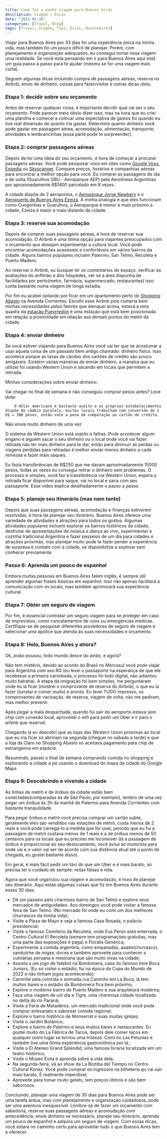 ```yaml
---
title: Como foi a minha viagem para Buenos Aires
description: Viagem / Dicas
date: "2023-02-26"
categories: [Travel, Blog]
tags: [Travel, Viagem, Tips, Dicas, BuenosAires]
---
```









Viajar para Buenos Aires por 33 dias foi uma experiência única na minha vida, mas também foi um pouco difícil de planejar. Porém, com planejamento e organização adequados, eu consegui tornar essa viagem uma realidade. Se você está pensando em ir para Buenos Aires aqui está um guia passo a passo para te ajudar (mesmo se for uma viagem mais curta). 

Seguem algumas dicas incluindo compra de passagens aéreas, reserva no Airbnb, envio de dinheiro, coisas para fazer/visitar e outras dicas úteis.



### Etapa 1: decidir sobre seu orçamento



Antes de reservar qualquer coisa, é importante decidir qual vai ser o seu orçamento. Pode parecer meio óbvio dizer isso, mas na hora que eu criei uma planilha e comecei a colocar uma expectativa de gastos foi quando eu tive real dimensão de quanto iria gastar. Determine quanto dinheiro você pode gastar em passagem aérea, acomodação, alimentação, transporte, atividades e lembrancinhas (essa parte pode te surpreender).



### Etapa 2: comprar passagens aéreas



Depois de ter uma ideia do seu orçamento, é hora de começar a procurar passagens aéreas. Você pode pesquisar voos em sites como [Google Voos](https://www.google.com/flights), [Expedia](https://www.expedia.com/) ou [Skyscanner](https://www.skyscanner.net/). Compare preços, horários e companhias aéreas para encontrar a melhor opção para você. Eu comprei as passagens de ida e de volta (Guarulhos GRU - Aeroparque AEP) pela Aerolíneas Argentinas por aproximadamente R$1400 parcelado em 8 vezes. 

A cidade dispõe de 2 aeroportos, o [Aeroparque Jorge Newbery](https://aeroparquebuenosaires.ar/) e o [Aeropuerto de Buenos Aires Ezeiza](https://aeropuertoezeiza.net/). A minha analogia é que eles funcionam como Congonhas e Guarulhos, o Aeroparque é menor e mais próximo a cidade, Ezeiza é maior e mais distante da cidade.



### Etapa 3: reserve sua acomodação



Depois de comprar suas passagens aéreas, é hora de reservar sua acomodação. O Airbnb é uma ótima opção para viajantes preocupados com o orçamento que desejam experimentar a cultura local. Você pode encontrar acomodações acessíveis e confortáveis ​​em vários bairros da cidade. Alguns bairros populares incluem Palermo, San Telmo, Recoleta e Puerto Madero.



Ao reservar o Airbnb, eu busquei ler os comentários do espaço, verificar as avaliações do anfitrião e dos hóspedes, ver se a área dispunha de facilidades por perto(metro, farmácia, supermercado, restaurantes) isso conta bastante numa viagem de longa estadia. 

Por fim eu acabei optando por ficar em um apartamento perto do [Shopping Abasto](https://www.abasto-shopping.com.ar/) na Avenida Corrientes. Escolhi esse Airbnb pois cumpria bem minhas necessidades pelos fatores que elenquei acima, estava a uma quadra da [estação Pueyrredón](https://pt.wikipedia.org/wiki/Esta%C3%A7%C3%A3o_Pueyrred%C3%B3n_Linha_B_do_Metro_de_Buenos_Aires) é uma estação que está bem posicionada em relação a proximidade em relação aos demais pontos do metrô da cidade.



### Etapa 4: enviar dinheiro



Se você estiver viajando para Buenos Aires você vai ter que se acostumar a usar aquela coisa de um passado bem antigo chamado: dinheiro físico. Isso acontece porque as taxas de câmbio dos cartões de crédito são pouco amigáveis. Existem várias maneiras de enviar dinheiro, a maneira que eu utilizei foi usando Western Union e sacando em locais que permitem a retirada. 

Minhas considerações sobre enviar dinheiro:

Vai chegar no final de semana e não conseguiu comprar pesos antes? Leve dolar. 

		O dólar americano é bastante aceito e os próprios estabelecimentos dispõe de câmbio paralelo, muitos locais trabalham com conversão de 1 U$ = 300 pesos, então vale a pena em comparação ao cartão de crédito.

Não envie muito dinheiro de uma vez

 O sistema da Western Union está sujeito a falhas. Pode acontecer algum engano e alguém sacar o seu dinheiro ou o local onde você vai fazer retirada não ter mais dinheiro para te dar, então para diminuir as perdas ou viagens perdidas para retiradas é melhor enviar menos dinheiro a cada remessa e fazer mais saques. 

Eu fazia transferências de R$250 que me davam aproximadamente 15000 pesos, todas as vezes eu consegui retirar o dinheiro sem problemas. O processo é simples, você faz a transferência via Western Union, espera a retirada ficar disponível para saque, vai no local e saca com seu passaporte. Esse vídeo explica detalhadamente o passo a passo.



### Etapa 5: planeje seu itinerário (mas nem tanto)



Depois que suas passagens aéreas, acomodação e finanças estiverem resolvidas, é hora de planejar seu itinerário. Buenos Aires oferece uma variedade de atividades e atrações para todos os gostos. Algumas atividades populares incluem explorar os bairros históricos da cidade, desfrutar de apresentações de música e dança ao vivo, experimentar a cozinha tradicional Argentina e fazer passeios de um dia para cidades e atrações próximas, mas planejar muito pode te fazer perder a experiência de surpresa e contato com a cidade, se disponibilize a explorar sem conhecer previamente. 



### Passo 6: Aprenda um pouco de espanhol



Embora muitas pessoas em Buenos Aires falem inglês, é sempre útil aprender algumas frases básicas em espanhol. Isso não apenas facilitará a comunicação com os locais, mas também aprimorará sua experiência cultural.



### Etapa 7: Obter um seguro de viagem



Por fim, é essencial contratar um seguro viagem para se proteger em caso de imprevistos, como cancelamentos de voos ou emergências médicas. Certifique-se de pesquisar diferentes provedores de seguro de viagem e selecionar uma apólice que atenda às suas necessidades e orçamento.



### Etapa 8: Hola, Buenos Aires y ahora?

Ok, avião pousou, todo mundo desce do avião, e agora?

Não tem mistério, devido ao acordo do Brasil no Mercosul você pode viajar para Argentina com seu RG (eu levei o passaporte na esperança de que ele recebesse a primeira carimbada, o processo foi todo digital, não adiantou muito hahaha). A etapa da imigração foi bem simples, me perguntaram onde eu ia ficar (mostrei o comprovante de reserva do Airbnb), o que eu ia fazer (turistar e comer muito) e pronto. Eu levei TUDO impresso, os comprovantes de vacinação, de reserva, viagem de volta, não me pediram, mas melhor prevenir.

Após pegar a mala despachada, quando fui sair do aeroporto estava sem chip com conexão local, aproveitei o wifi para pedir um Uber e ir para o airbnb que reservei.

Chegando lá eu descobri que as lojas das Western Union próximas ao local que eu iria ficar só abririam na segunda (cheguei no sábado a tarde) e que a loja da Claro no Shopping Abasto só aceitava pagamento para chip de estrangeiros em espécie.

Resumindo, passei o final de semana comprando comida no shopping e explorando a cidade a pé usando o download do mapa da cidade do Google Maps



### Etapa 9: Descobrindo e vivendo a cidade



As linhas de metrô e de ônibus da cidade estão bem conectadas(comparadas às de São Paulo, por exemplo), lembro de uma vez pegar um ônibus às 2h da manhã de Palermo para Avenida Corrientes com bastante tranquilidade. 

Para pegar ônibus e metrô você precisa comprar um cartão subte, geralmente eles são vendidos nas estações de metrô, custa menos de 2 reais e você pode carregá-lo à medida que for usar, período que eu fui a passagem de metrô custava menos de 1 reais e a de ônibus menos de 50 centavos para os locais que eu precisei me locomover (lá a passagem de ônibus é proporcional ao seu deslocamento, você avisa ao motorista para onde vai e o valor vai ser de acordo com sua distância atual até o ponto de chegada, eu gostei bastante disso).

Em geral, é mais fácil pedir um táxi do que um Uber e é mais barato, só precisa ter o cuidado de sempre: notas falsas e rota.



Agora que você organizou sua viagem e acomodação, é hora de planejar seu itinerário. Aqui estão algumas coisas que fiz em Buenos Aires durante esses 30 dias:

<ul>

<li>Dê um passeio pelo charmoso bairro de San Telmo e explore seus mercados de antiguidades. Aos domingos você pode visitar a famosa feira de San Telmo. (No mercado foi onde eu comi um dos melhores churrascos da minha vida);</li>

<li>Visite a Plaza de Mayo e veja a famosa Casa Rosada, o palácio presidencial;</li>

<li>Visite o famoso Cemitério da Recoleta, onde Eva Perón está enterrada, o Centro Cultural El Recoleta (sempre tem programações gratuitas, mas uma parte das exposições é paga) e Floralis Genérica;</li>

<li>Experimente a comida argentina, como empanadas, asado(churrasco), sanduíche de migas, doces e também aproveite para conhecer a culinárias peruana e mexicana que são muito vivas na cidade;</li>

<li>Assista a um jogo de futebol na Bombonera, casa do famoso time Boca Juniors. (Eu só visitei o estádio, fui na época da Copa do Mundo de 2022 e não tinham jogos acontecendo);</li>

<li>Caminhe pela colorida e animada rua Caminito em La Boca, lá tem muitos bares e o estádio da Bombonera fica bem próximo;</li>

<li>Explore o moderno bairro de Puerto Madero e sua arquitetura moderna;</li>

<li>Faça uma viagem de um dia a Tigre, uma charmosa cidade localizada no delta do rio Paraná;</li>

<li>Visite a Feria de Mataderos, um mercado tradicional onde você pode comprar artesanato e saborear comida regional;</li>

<li>Explore o bairro histórico de Monserrat e suas muitas igrejas;</li>

<li>Visite o Jardim Botânico;</li>

<li>Explore o bairro de Palermo e seus muitos bares e restaurantes. Eu gostei muito do La Fábrica de Tacos, depois dele comer tacos em qualquer outro lugar se tornou uma tristeza. Comi no Las Petunias e também tive uma ótima experiência gastronômica por lá.;</li>

<li>Visite o El Ateneo Grand Splendid, uma famosa livraria localizada em um teatro histórico;</li>

<li>Visite o Museo Evita e aprenda sobre a vida dela;</li>

<li>Na segunda-feira, vá ao show da La Bomba del Tiempo no Centro Cultural Konex. Você pode comprar os ingressos na bilheteria qu vai sair mais barato. É realmente imperdível;</li>

<li>Aproveite para tomar muito gelato, tem preços ótimos e são bem saborosos.</li>

</ul>	





Concluindo, planejar uma viagem de 30 dias para Buenos Aires pode ser uma tarefa árdua, mas com planejamento e organização cuidadosos, pode ser uma aventura inesquecível. Lembre-se de fazer um orçamento com sabedoria, reserve suas passagens aéreas e acomodação com antecedência, envie dinheiro se necessário, planeje seu itinerário, aprenda um pouco de espanhol e adquira um seguro de viagem. Com essas dicas, você estará no caminho certo para aproveitar tudo o que Buenos Aires tem a oferecer.


